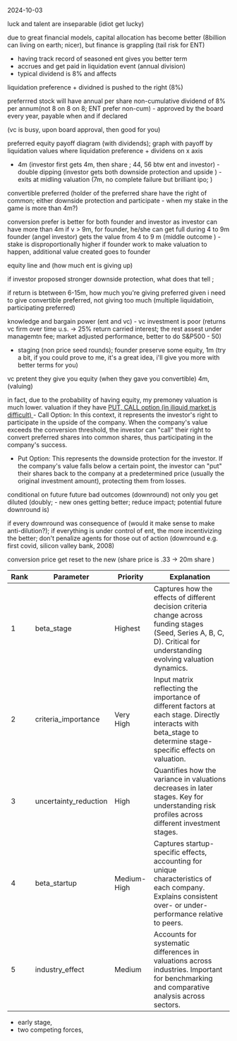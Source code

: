 2024-10-03

luck and talent are inseparable (idiot get lucky)

due to great financial models, capital allocation  has become better (8billion can living on earth; nicer), but finance is grappling (tail risk for ENT)

- having track record of seasoned ent gives you better term
- accrues and get paid in liquidation event (annual division)
- typical dividend is 8% and affects 

liquidation preference + dividned is pushed to the right (8%)

preferrred stock will have annual per share non-cumulative dividend of 8% per annum(not 8 on 8 on 8; ENT prefer non-cum) - approved by the board every year, payable when and if declared 

(vc is busy, upon board approval, then good for you)

preferred equity payoff diagram (with dividends); graph with payoff by liquidation values where liquidation preference + dividens on x axis

- 4m (investor first gets 4m, then share ; 44, 56 btw ent and investor) - double dipping (investor gets both downside protection and upside ) - exits at midling valuation (7m, no complete failure but brilliant ipo; )


convertible preferred (holder of the preferred share have the right of common; either downside protection and participate - when my stake in the game is more than 4m?)

conversion prefer is better for both founder and investor as investor can have more than 4m if v > 9m, for founder, he/she can get full during 4 to 9m
founder (angel investor) gets the value from 4 to 9 m (middle outcome ) - stake is disproportionally higher
if founder work to make valuation to happen, additional value created goes to founder

equity line and (how much ent is giving up)

if investor proposed stronger downside protection, what does that tell ; 

if return is btetween 6-15m, how much you're giving preferred 
given i need to give convertible preferred, not giving too much (multiple liquidatioin, participating preferred)

knowledge and bargain power (ent and vc) - vc investment is poor (returns vc firm over time u.s. -> 25% return carried interest; the rest assest under managemtn fee; market adjusted performance, better to do S&P500 - 50)

- staging (non price seed rounds); founder preserve some equity, 1m (try a bit, if you could prove to me,  it's a great idea, i'll give you more with better terms for you)


vc pretent they give you equity (when they gave you convertible)
4m, (valuing)



in fact, due to the probability of having equity, my premoney valuation is much lower. valuation if they have 
[PUT, CALL option (in iliquid market is difficult) ](https://claude.ai/chat/b1d001aa-c0eb-410a-a54a-c4352324a7a3)- Call Option: In this context, it represents the investor's right to participate in the upside of the company. When the company's value exceeds the conversion threshold, the investor can "call" their right to convert preferred shares into common shares, thus participating in the company's success.
- Put Option: This represents the downside protection for the investor. If the company's value falls below a certain point, the investor can "put" their shares back to the company at a predetermined price (usually the original investment amount), protecting them from losses.


conditional on future future bad outcomes (downround)
not only you get diluted (doubly; - new ones getting better; reduce impact; potential future downround is)

if every downround was consequence of (would it make sense to make anti-dilution?); if everything is under control of ent, the more incentivizing the better; don't penalize agents for those out of action (downround e.g. first covid, silicon valley bank, 2008)

conversion price get reset to the new (share price is .33 -> 20m share )


| Rank | Parameter | Priority | Explanation |
|------|-----------|----------|-------------|
| 1 | beta_stage | Highest | Captures how the effects of different decision criteria change across funding stages (Seed, Series A, B, C, D). Critical for understanding evolving valuation dynamics. |
| 2 | criteria_importance | Very High | Input matrix reflecting the importance of different factors at each stage. Directly interacts with beta_stage to determine stage-specific effects on valuation. |
| 3 | uncertainty_reduction | High | Quantifies how the variance in valuations decreases in later stages. Key for understanding risk profiles across different investment stages. |
| 4 | beta_startup | Medium-High | Captures startup-specific effects, accounting for unique characteristics of each company. Explains consistent over- or under-performance relative to peers. |
| 5 | industry_effect | Medium | Accounts for systematic differences in valuations across industries. Important for benchmarking and comparative analysis across sectors. |


- early stage, 
- two competing forces, 